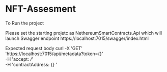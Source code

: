 # NFT-Assesment

To Run the project

Please set the starting projetc as NethereumSmartContracts.Api
which will launch Swagger endpoint 
https://localhost:7015/swagger/index.html

Expected request body
curl -X 'GET' \
  'https://localhost:7015/api/metadata?token={}' \
  -H 'accept: */*' \
  -H 'contractAddress: {} '

